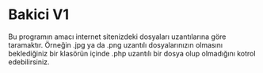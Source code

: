 # Bakici V1
Bu programın amacı internet sitenizdeki dosyaları uzantılarına göre taramaktır.
Örneğin .jpg ya da .png uzantılı dosyalarınızın olmasını beklediğiniz bir klasörün içinde .php uzantılı  bir dosya olup olmadığını kotrol edebilirsiniz.
